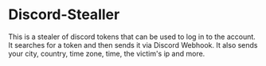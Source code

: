 # Discord-Stealler
This is a stealer of discord tokens that can be used to log in to the account. It searches for a token and then sends it via Discord Webhook. It also sends your city, country, time zone, time, the victim's ip and more.

